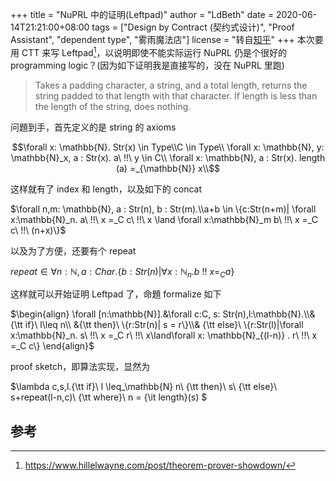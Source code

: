 +++
title = "NuPRL 中的证明(Leftpad)"
author = "LdBeth"
date = 2020-06-14T21:21:00+08:00
tags = ["Design by Contract (契约式设计)", "Proof Assistant", "dependent type", "雾雨魔法店"]
license = "转自[知乎](https://zhuanlan.zhihu.com/p/148266371)"
+++
本次要用 CTT 来写 Leftpad[^1]，以说明即使不能实际运行 NuPRL 仍是个很好的 programming logic？(因为如下证明我是直接写的，没在 NuPRL 里跑)

 > 
 > Takes a padding character, a string, and a total length, returns the string padded to that length with that character. If length is less than the length of the string, does nothing.

问題到手，首先定义的是 string 的 axioms

$$\forall x: \mathbb{N}. Str(x) \in Type\\C \in Type\\ \forall x: \mathbb{N}, y: \mathbb{N}_x, a : Str(x). a\ !!\ y \in C\\ \forall x: \mathbb{N}, a : Str(x). length (a) =_{\mathbb{N}} x\\$$ 

这样就有了 index 和 length，以及如下的 concat

$\forall n,m: \mathbb{N}, a : Str(n), b : Str(m).\\a+b \in \{c:Str(n+m)| \forall x:\mathbb{N}_n. a\ !!\ x =_C c\ !!\ x \land \forall x:\mathbb{N}_m b\ !!\ x =_C c\ !!\ (n+x)\}$ 

以及为了方便，还要有个 repeat

$repeat \in \forall n : \mathbb{N}, a : Char. \{b:Str(n)|\forall x: \mathbb{N}_n.b\ !!\ x =_C a\}$ 

这样就可以开始证明 Leftpad 了，命題 formalize 如下

$\begin{align}  \forall [n:\mathbb{N}].&\forall c:C, s: Str(n),l:\mathbb{N}.\\&{\tt if}\ l\leq n\\ &{\tt then}\ \{r:Str(n)| s = r\}\\& {\tt else}\ \{r:Str(l)|\forall x:\mathbb{N}_n. s\ !!\ x =_C r\ !!\ x\land\forall x: \mathbb{N}_{(l-n)} . r\ !!\ x =_C c\} \end{align}$ 

proof sketch，即算法实现，显然为

$\lambda c,s,l.{\tt if}\ l \leq_\mathbb{N} n\ {\tt then}\ s\ {\tt else}\ s+repeat(l-n,c)\ {\tt where}\ n = {\it length}(s) $ 

## 参考

[^1]: https://www.hillelwayne.com/post/theorem-prover-showdown/
